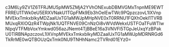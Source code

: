 c3M6Ly9ZV1Z6TFRJMU5pMW5ZMjA2YVhONExubDBMVGMxTnpnME9EWTFRREU1TWk0eU5ERXVNakU1TGpFMk9Eb3hOelEwTWc9PQpzczovL1lXVnpMVEkxTmkxblkyMDZaalUxTG1aMWJpMHpNVE0xT0RRNU1FQXhOekl1TVRBMUxqRXlOQzR4TWpjNk1UQTFNVE09CnNzOi8vWVdWekxUSTFOaTFuWTIwNlpqVTFMbVoxYmkwd056azJNemt4TjBBeE16a3VNVFl5TGpJeUxqYzBPakU0TlRBNApzczovL1lXVnpMVEkxTmkxblkyMDZaalUxTG1aMWJpMDRNRGd6TkRrME0wQTBOUzQxTmk0NU9TNHhNamc2TVRrd01EYz0=